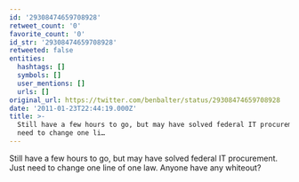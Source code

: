```yaml
---
id: '29308474659708928'
retweet_count: '0'
favorite_count: '0'
id_str: '29308474659708928'
retweeted: false
entities:
  hashtags: []
  symbols: []
  user_mentions: []
  urls: []
original_url: https://twitter.com/benbalter/status/29308474659708928
date: '2011-01-23T22:44:19.000Z'
title: >-
  Still have a few hours to go, but may have solved federal IT procurement. Just
  need to change one li…
---
```


Still have a few hours to go, but may have solved federal IT procurement. Just need to change one line of one law. Anyone have any whiteout?
